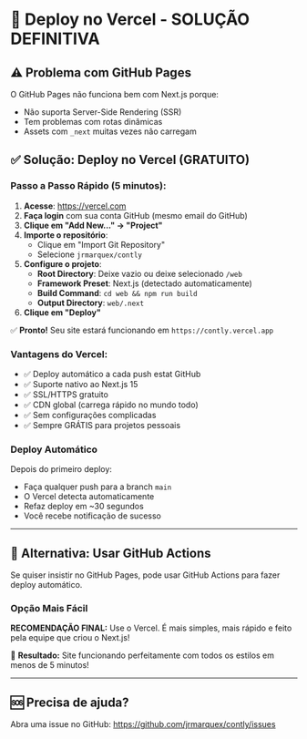 # 🚀 Deploy no Vercel - SOLUÇÃO DEFINITIVA

## ⚠️ Problema com GitHub Pages

O GitHub Pages não funciona bem com Next.js porque:
- Não suporta Server-Side Rendering (SSR)
- Tem problemas com rotas dinâmicas
- Assets com `_next` muitas vezes não carregam

## ✅ Solução: Deploy no Vercel (GRATUITO)

### Passo a Passo Rápido (5 minutos):

1. **Acesse**: https://vercel.com
2. **Faça login** com sua conta GitHub (mesmo email do GitHub)
3. **Clique em "Add New..." → "Project"**
4. **Importe o repositório**: 
   - Clique em "Import Git Repository"
   - Selecione `jrmarquex/contly`
5. **Configure o projeto**:
   - **Root Directory**: Deixe vazio ou deixe selecionado `/web`
   - **Framework Preset**: Next.js (detectado automaticamente)
   - **Build Command**: `cd web && npm run build` 
   - **Output Directory**: `web/.next`
6. **Clique em "Deploy"**

✅ **Pronto!** Seu site estará funcionando em `https://contly.vercel.app`

### Vantagens do Vercel:

- ✅ Deploy automático a cada push estat GitHub
- ✅ Suporte nativo ao Next.js 15
- ✅ SSL/HTTPS gratuito
- ✅ CDN global (carrega rápido no mundo todo)
- ✅ Sem configurações complicadas
- ✅ Sempre GRÁTIS para projetos pessoais

### Deploy Automático

Depois do primeiro deploy:
- Faça qualquer push para a branch `main`
- O Vercel detecta automaticamente
- Refaz deploy em ~30 segundos
- Você recebe notificação de sucesso

---

## 📱 Alternativa: Usar GitHub Actions

Se quiser insistir no GitHub Pages, pode usar GitHub Actions para fazer deploy automático.

### Opção Mais Fácil

**RECOMENDAÇÃO FINAL:** Use o Vercel. É mais simples, mais rápido e feito pela equipe que criou o Next.js!

🎯 **Resultado:** Site funcionando perfeitamente com todos os estilos em menos de 5 minutos!

---

## 🆘 Precisa de ajuda?

Abra uma issue no GitHub: https://github.com/jrmarquex/contly/issues

